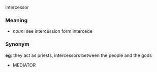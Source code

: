 intercessor
### Meaning
+ _noun_: see intercession form intercede

### Synonym

__eg__: they act as priests, intercessors between the people and the gods

+ MEDIATOR


